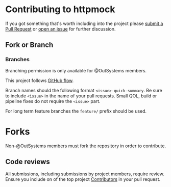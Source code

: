 # Contributing to httpmock

If you got something that's worth including into the project please
[submit a Pull Request](https://github.com/OutSystems/httpmock/issues) or
[open an issue](https://github.com/OutSystems/httpmock/issues) for further discussion.

## Fork or Branch

### Branches
Branching permission is only available for @OutSystems members.

This project follows [GitHub flow](https://guides.github.com/introduction/flow/).

Branch names should the following format `<issue>-quick-summary`. Be sure to include `<issue>` in the name of your pull requests.
Small QOL, build or pipeline fixes do not require the `<issue>` part.

For long term feature branches the `feature/` prefix should be used.

# Forks
Non-@OutSystems members must fork the repository in order to contribute.

## Code reviews
All submissions, including submissions by project members, require review.
Ensure you include on of the top project [Contributors](https://github.com/OutSystems/httpmock/graphs/contributors) in your pull request.